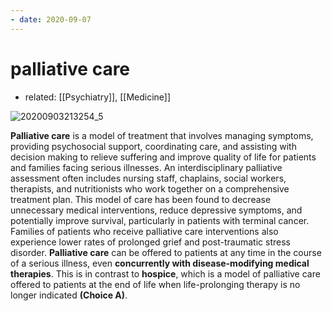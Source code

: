 ```yaml
---
- date: 2020-09-07
---
```


# palliative care

- related: [[Psychiatry]], [[Medicine]]

<!-- palliative care goals and services -->

![20200903213254_5](https://photos.thisispiggy.com/file/wikiFiles/20200903213254_5.png)

**Palliative care** is a model of treatment that involves managing symptoms, providing psychosocial support, coordinating care, and assisting with decision making to relieve suffering and improve quality of life for patients and families facing serious illnesses.  An interdisciplinary palliative assessment often includes nursing staff, chaplains, social workers, therapists, and nutritionists who work together on a comprehensive treatment plan.  This model of care has been found to decrease unnecessary medical interventions, reduce depressive symptoms, and potentially improve survival, particularly in patients with terminal cancer.  Families of patients who receive palliative care interventions also experience lower rates of prolonged grief and post-traumatic stress disorder.  **Palliative care** can be offered to patients at any time in the course of a serious illness, even **concurrently with disease-modifying medical therapies**.  This is in contrast to **hospice**, which is a model of palliative care offered to patients at the end of life when life-prolonging therapy is no longer indicated **(Choice A)**.
